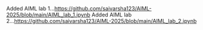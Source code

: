 Added AIML lab 1...https://github.com/saivarsha123/AIML-2025/blob/main/AIML_lab_1.ipynb
Added AIML lab 2...https://github.com/saivarsha123/AIML-2025/blob/main/AIML_lab_2.ipynb
